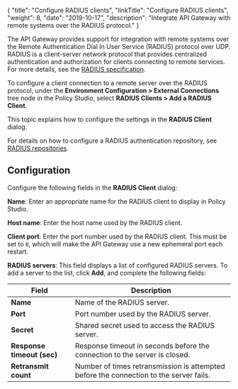 {
"title": "Configure RADIUS clients",
"linkTitle": "Configure RADIUS clients",
"weight": 8,
"date": "2019-10-17",
"description": "Integrate API Gateway with remote systems over the RADIUS protocol."
}

The API Gateway provides support for integration with remote systems over the Remote Authentication Dial In User Service (RADIUS) protocol over UDP. RADIUS is a client-server network protocol that provides centralized authentication and authorization for clients connecting to remote services. For more details, see the [RADIUS specification](https://www.rfc-editor.org/rfc/rfc2865).

To configure a client connection to a remote server over the RADIUS protocol, under the **Environment Configuration > External Connections** tree node in the Policy Studio, select **RADIUS Clients > Add a RADIUS Client**.

This topic explains how to configure the settings in the **RADIUS Client** dialog.

For details on how to configure a RADIUS authentication repository, see [RADIUS repositories](/docs/apim_policydev/apigw_external_connections/common_user_store#radius-repositories).

## Configuration

Configure the following fields in the **RADIUS Client** dialog:

**Name**:
Enter an appropriate name for the RADIUS client to display in Policy Studio.

**Host name**:
Enter the host name used by the RADIUS client.

**Client port**:
Enter the port number used by the RADIUS client.  This must be set to ``0``, which will make the API Gateway use a new ephemeral port each restart.

**RADIUS servers**:
This field displays a list of configured RADIUS servers. To add a server to the list, click **Add**, and complete the following fields:

| Field                      | Description                                                                            |
|----------------------------|----------------------------------------------------------------------------------------|
| **Name**                   | Name of the RADIUS server.                                                             |
| **Port**                   | Port number used by the RADIUS server.                                                 |
| **Secret**                 | Shared secret used to access the RADIUS server.                                        |
| **Response timeout (sec)** | Response timeout in seconds before the connection to the server is closed.             |
| **Retransmit count**       | Number of times retransmission is attempted before the connection to the server fails. |
